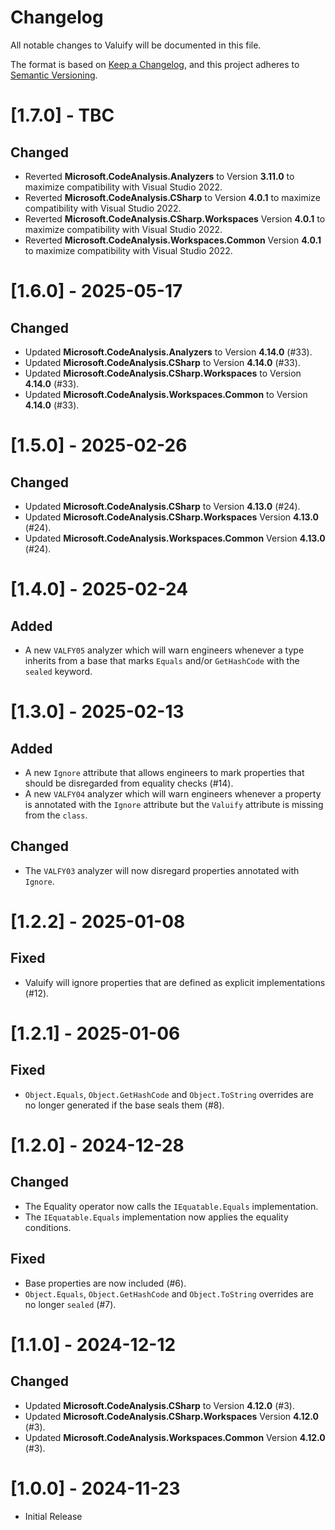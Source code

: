 # Changelog
All notable changes to Valuify will be documented in this file.

The format is based on [Keep a Changelog](https://keepachangelog.com/en/1.0.0/),
and this project adheres to [Semantic Versioning](https://semver.org/spec/v2.0.0.html).

# [1.7.0] - TBC

## Changed
- Reverted **Microsoft.CodeAnalysis.Analyzers** to Version **3.11.0** to maximize compatibility with Visual Studio 2022.
- Reverted **Microsoft.CodeAnalysis.CSharp** to Version **4.0.1** to maximize compatibility with Visual Studio 2022.
- Reverted **Microsoft.CodeAnalysis.CSharp.Workspaces** Version **4.0.1** to maximize compatibility with Visual Studio 2022.
- Reverted **Microsoft.CodeAnalysis.Workspaces.Common** Version **4.0.1** to maximize compatibility with Visual Studio 2022.

# [1.6.0] - 2025-05-17

## Changed

- Updated **Microsoft.CodeAnalysis.Analyzers** to Version **4.14.0** (#33).
- Updated **Microsoft.CodeAnalysis.CSharp** to Version **4.14.0** (#33).
- Updated **Microsoft.CodeAnalysis.CSharp.Workspaces** to Version **4.14.0** (#33).
- Updated **Microsoft.CodeAnalysis.Workspaces.Common** to Version **4.14.0** (#33).

# [1.5.0] - 2025-02-26

## Changed

- Updated **Microsoft.CodeAnalysis.CSharp** to Version **4.13.0** (#24).
- Updated **Microsoft.CodeAnalysis.CSharp.Workspaces** Version **4.13.0** (#24).
- Updated **Microsoft.CodeAnalysis.Workspaces.Common** Version **4.13.0** (#24).

# [1.4.0] - 2025-02-24

## Added
- A new `VALFY05` analyzer which will warn engineers whenever a type inherits from a base that marks `Equals` and/or `GetHashCode` with the `sealed` keyword.

# [1.3.0] - 2025-02-13

## Added

- A new `Ignore` attribute that allows engineers to mark properties that should be disregarded from equality checks (#14).
- A new `VALFY04` analyzer which will warn engineers whenever a property is annotated with the `Ignore` attribute but the `Valuify` attribute is missing from the `class`.

## Changed

- The `VALFY03` analyzer will now disregard properties annotated with `Ignore`.

# [1.2.2] - 2025-01-08

## Fixed

- Valuify will ignore properties that are defined as explicit implementations (#12).

# [1.2.1] - 2025-01-06

## Fixed

- `Object.Equals`, `Object.GetHashCode` and `Object.ToString` overrides are no longer generated if the base seals them (#8).

# [1.2.0] - 2024-12-28

## Changed

- The Equality operator now calls the `IEquatable.Equals` implementation.
- The `IEquatable.Equals` implementation now applies the equality conditions.

## Fixed

- Base properties are now included (#6).
- `Object.Equals`, `Object.GetHashCode` and `Object.ToString` overrides are no longer `sealed` (#7).

# [1.1.0] - 2024-12-12

## Changed

- Updated **Microsoft.CodeAnalysis.CSharp** to Version **4.12.0** (#3).
- Updated **Microsoft.CodeAnalysis.CSharp.Workspaces** Version **4.12.0** (#3).
- Updated **Microsoft.CodeAnalysis.Workspaces.Common** Version **4.12.0** (#3).

# [1.0.0] - 2024-11-23

- Initial Release
